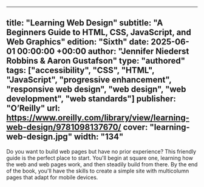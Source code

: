 
---
title: "Learning Web Design"
subtitle: "A Beginners Guide to HTML, CSS, JavaScript, and Web Graphics"
edition: "Sixth"
date: 2025-06-01 00:00:00 +00:00
author: "Jennifer Niederst Robbins &amp; Aaron Gustafson"
type: "authored"
tags: ["accessibility", "CSS", "HTML", "JavaScript", "progressive enhancement", "responsive web design", "web design", "web development", "web standards"]
publisher: "O’Reilly"
url: https://www.oreilly.com/library/view/learning-web-design/9781098137670/
cover: "learning-web-design.jpg"
width: "134"
---

Do you want to build web pages but have no prior experience? This friendly guide is the perfect place to start. You&#x27;ll begin at square one, learning how the web and web pages work, and then steadily build from there. By the end of the book, you&#x27;ll have the skills to create a simple site with multicolumn pages that adapt for mobile devices.
